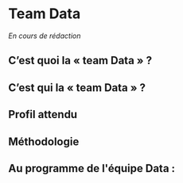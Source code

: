 # Team Data

_En cours de rédaction_ 

## C’est quoi la « team Data » ?

## C’est qui la « team Data » ?

## Profil attendu

## Méthodologie

## Au programme de l'équipe Data : 
